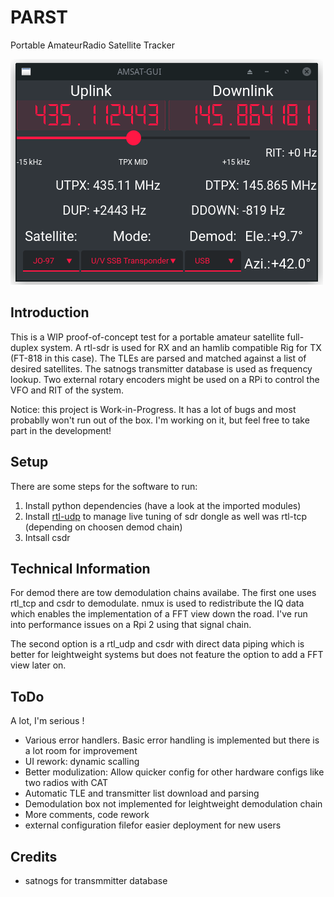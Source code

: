 # PARST
Portable AmateurRadio Satellite Tracker

![Image](example.gif)


## Introduction
This is a WIP proof-of-concept test for a portable amateur satellite full-duplex system. A rtl-sdr is used for RX and an hamlib compatible Rig for TX (FT-818 in this case). The TLEs are parsed and matched against a list of desired satellites. The satnogs transmitter database is used as frequency lookup.
Two external rotary encoders might be used on a RPi to control the VFO and RIT of the system.

Notice: this project is Work-in-Progress. It has a lot of bugs and most probablly won't run out of the box. I'm working on it, but feel free to take part in the development!

## Setup
There are some steps for the software to run:
1. Install python dependencies (have a look at the imported modules)
2. Install [rtl-udp](https://github.com/sysrun/rtl-sdr) to manage live tuning of sdr dongle as well was rtl-tcp (depending on choosen demod chain)
3. Intsall csdr

## Technical Information
For demod there are tow demodulation chains availabe. The first one uses rtl_tcp and csdr to demodulate. nmux is used to redistribute the IQ data which enables the implementation of a FFT view down the road. I've run into performance issues on a Rpi 2 using that signal chain.

The second option is a rtl_udp and csdr with direct data piping which is better for leightweight systems but does not feature the option to add a FFT view later on.

## ToDo
A lot, I'm serious !

- Various error handlers. Basic error handling is implemented but there is a lot room for improvement
- UI rework: dynamic scalling
- Better modulization: Allow quicker config for other hardware configs like two radios with CAT
- Automatic TLE and transmitter list download and parsing
- Demodulation box not implemented for leightweight demodulation chain
- More comments, code rework
- external configuration filefor easier deployment for new users

## Credits
- satnogs for transmmitter database
